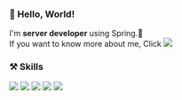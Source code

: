 ### 👋 Hello, World!  
I'm **server developer** using Spring.🌱  
If you want to know more about me, Click <img src="https://img.shields.io/badge/Notion-000000?style=for-the-badge&logo=Notion&logoColor=white" href="https://silly-line-61b.notion.site/130d829a3e8c4c8784b5ea8576743866">  
  
### ⚒ Skills  
<div>
  <img src="https://img.shields.io/badge/JAVA-007396?style=for-the-badge&logo=java&logoColor=white" href="https://www.oracle.com/java/">
  <img src="https://img.shields.io/badge/Spring-6DB33F?style=for-the-badge&logo=Spring&logoColor=white" href="https://spring.io/">
  <img src="https://img.shields.io/badge/mysql-4479A1?style=for-the-badge&logo=mysql&logoColor=white" href="https://www.mysql.com/">
  <img src="https://img.shields.io/badge/github-181717?style=for-the-badge&logo=github&logoColor=white" href="https://github.com/shinhn/">
  <img src="https://img.shields.io/badge/aws-232F3E?style=for-the-badge&logo=Amazon AWS&logoColor=white" href="https://aws.amazon.com/ko/">
</div>
